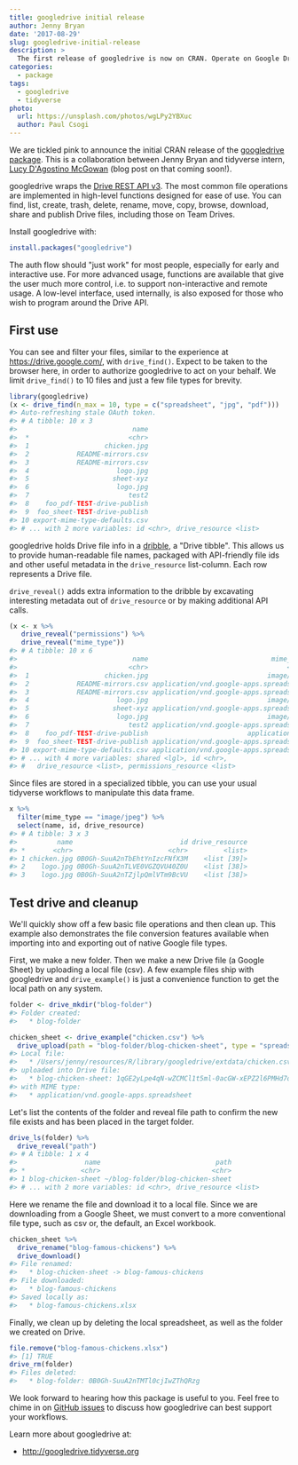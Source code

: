 ```yaml
---
title: googledrive initial release
author: Jenny Bryan
date: '2017-08-29'
slug: googledrive-initial-release
description: >
  The first release of googledrive is now on CRAN. Operate on Google Drive files from R.
categories:
  - package
tags:
  - googledrive
  - tidyverse
photo:
  url: https://unsplash.com/photos/wgLPy2YBXuc
  author: Paul Csogi
---
```


We are tickled pink to announce the initial CRAN release of the [googledrive package](http://googledrive.tidyverse.org). This is a collaboration between Jenny Bryan and tidyverse intern, [Lucy D'Agostino McGowan](http://lucymcgowan.com/) (blog post on that coming soon!).

googledrive wraps the [Drive REST API v3](https://developers.google.com/drive/v3/web/about-sdk). The most common file operations are implemented in high-level functions designed for ease of use. You can find, list, create, trash, delete, rename, move, copy, browse, download, share and publish Drive files, including those on Team Drives.

Install googledrive with:

``` r
install.packages("googledrive")
```

The auth flow should "just work" for most people, especially for early and interactive use. For more advanced usage, functions are available that give the user much more control, i.e. to support non-interactive and remote usage. A low-level interface, used internally, is also exposed for those who wish to program around the Drive API.

First use
---------

You can see and filter your files, similar to the experience at <https://drive.google.com/>, with `drive_find()`. Expect to be taken to the browser here, in order to authorize googledrive to act on your behalf. We limit `drive_find()` to 10 files and just a few file types for brevity.

``` r
library(googledrive)
(x <- drive_find(n_max = 10, type = c("spreadsheet", "jpg", "pdf")))
#> Auto-refreshing stale OAuth token.
#> # A tibble: 10 x 3
#>                             name
#>  *                         <chr>
#>  1                   chicken.jpg
#>  2            README-mirrors.csv
#>  3            README-mirrors.csv
#>  4                      logo.jpg
#>  5                     sheet-xyz
#>  6                      logo.jpg
#>  7                         test2
#>  8    foo_pdf-TEST-drive-publish
#>  9  foo_sheet-TEST-drive-publish
#> 10 export-mime-type-defaults.csv
#> # ... with 2 more variables: id <chr>, drive_resource <list>
```

googledrive holds Drive file info in a [dribble](http://googledrive.tidyverse.org/reference/dribble.html), a "Drive tibble". This allows us to provide human-readable file names, packaged with API-friendly file ids and other useful metadata in the `drive_resource` list-column. Each row represents a Drive file.

`drive_reveal()` adds extra information to the dribble by excavating interesting metadata out of `drive_resource` or by making additional API calls.

``` r
(x <- x %>%
   drive_reveal("permissions") %>% 
   drive_reveal("mime_type"))
#> # A tibble: 10 x 6
#>                             name                               mime_type
#>                            <chr>                                   <chr>
#>  1                   chicken.jpg                              image/jpeg
#>  2            README-mirrors.csv application/vnd.google-apps.spreadsheet
#>  3            README-mirrors.csv application/vnd.google-apps.spreadsheet
#>  4                      logo.jpg                              image/jpeg
#>  5                     sheet-xyz application/vnd.google-apps.spreadsheet
#>  6                      logo.jpg                              image/jpeg
#>  7                         test2 application/vnd.google-apps.spreadsheet
#>  8    foo_pdf-TEST-drive-publish                         application/pdf
#>  9  foo_sheet-TEST-drive-publish application/vnd.google-apps.spreadsheet
#> 10 export-mime-type-defaults.csv application/vnd.google-apps.spreadsheet
#> # ... with 4 more variables: shared <lgl>, id <chr>,
#> #   drive_resource <list>, permissions_resource <list>
```

Since files are stored in a specialized tibble, you can use your usual tidyverse workflows to manipulate this data frame.

``` r
x %>% 
  filter(mime_type == "image/jpeg") %>% 
  select(name, id, drive_resource)
#> # A tibble: 3 x 3
#>          name                           id drive_resource
#> *       <chr>                        <chr>         <list>
#> 1 chicken.jpg 0B0Gh-SuuA2nTbEhtYnIzcFNfX3M    <list [39]>
#> 2    logo.jpg 0B0Gh-SuuA2nTLVE0VGZQVU40Z0U    <list [38]>
#> 3    logo.jpg 0B0Gh-SuuA2nTZjlpQmlVTm9BcVU    <list [38]>
```

Test drive and cleanup
----------------------

We'll quickly show off a few basic file operations and then clean up. This example also demonstrates the file conversion features available when importing into and exporting out of native Google file types.

First, we make a new folder. Then we make a new Drive file (a Google Sheet) by uploading a local file (csv). A few example files ship with googledrive and `drive_example()` is just a convenience function to get the local path on any system.

``` r
folder <- drive_mkdir("blog-folder")
#> Folder created:
#>   * blog-folder

chicken_sheet <- drive_example("chicken.csv") %>% 
  drive_upload(path = "blog-folder/blog-chicken-sheet", type = "spreadsheet")
#> Local file:
#>   * /Users/jenny/resources/R/library/googledrive/extdata/chicken.csv
#> uploaded into Drive file:
#>   * blog-chicken-sheet: 1qGE2yLpe4qN-wZCMCl1t5ml-0acGW-xEPZ2l6PMHd7o
#> with MIME type:
#>   * application/vnd.google-apps.spreadsheet
```

Let's list the contents of the folder and reveal file path to confirm the new file exists and has been placed in the target folder.

``` r
drive_ls(folder) %>%
  drive_reveal("path")
#> # A tibble: 1 x 4
#>                 name                             path
#> *              <chr>                            <chr>
#> 1 blog-chicken-sheet ~/blog-folder/blog-chicken-sheet
#> # ... with 2 more variables: id <chr>, drive_resource <list>
```

Here we rename the file and download it to a local file. Since we are downloading from a Google Sheet, we must convert to a more conventional file type, such as csv or, the default, an Excel workbook.

``` r
chicken_sheet %>% 
  drive_rename("blog-famous-chickens") %>% 
  drive_download()
#> File renamed:
#>   * blog-chicken-sheet -> blog-famous-chickens
#> File downloaded:
#>   * blog-famous-chickens
#> Saved locally as:
#>   * blog-famous-chickens.xlsx
```

Finally, we clean up by deleting the local spreadsheet, as well as the folder we created on Drive.

``` r
file.remove("blog-famous-chickens.xlsx")
#> [1] TRUE
drive_rm(folder)
#> Files deleted:
#>   * blog-folder: 0B0Gh-SuuA2nTMTl0cjIwZThQRzg
```

We look forward to hearing how this package is useful to you. Feel free to chime in on [GitHub issues](https://github.com/tidyverse/googledrive/issues) to discuss how googledrive can best support your workflows.

Learn more about googledrive at:

-   <http://googledrive.tidyverse.org>
